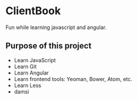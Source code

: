 # ClientBook
Fun while learning javascript and angular.

## Purpose of this project

* Learn JavaScript
* Learn Git
* Learn Angular
* Learn frontend tools: Yeoman, Bower, Atom, etc.
* Learn Less
* damsi
